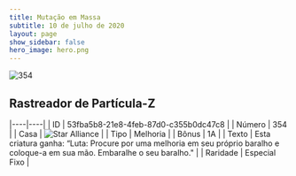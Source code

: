 ```yaml
---
title: Mutação em Massa
subtitle: 10 de julho de 2020
layout: page
show_sidebar: false
hero_image: hero.png
---
```


![354](https://cdn.keyforgegame.com/media/card_front/pt/479_354_HJ428RH2M7HM_pt.png)

## Rastreador de Partícula-Z

|----|----|
| ID | 53fba5b8-21e8-4feb-87d0-c355b0dc47c8 |
| Número | 354 |
| Casa | ![Star Alliance](https://archonarcana.com/images/thumb/7/7d/Star_Alliance.png/22px-Star_Alliance.png "Aliança Estelar") |
| Tipo | Melhoria |
| Bônus | 1A |
| Texto | Esta criatura ganha: “Luta:  Procure por uma melhoria em seu próprio baralho e coloque-a em sua mão. Embaralhe o seu baralho." |
| Raridade | Especial Fixo |
